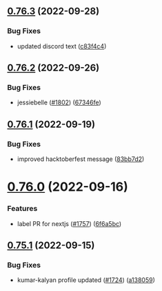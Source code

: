 ## [0.76.3](https://github.com/EddieHubCommunity/LinkFree/compare/v0.76.2...v0.76.3) (2022-09-28)


### Bug Fixes

* updated discord text ([c83f4c4](https://github.com/EddieHubCommunity/LinkFree/commit/c83f4c40ecce6c5a269d922bf179a46c55627c9a))



## [0.76.2](https://github.com/EddieHubCommunity/LinkFree/compare/v0.76.1...v0.76.2) (2022-09-26)


### Bug Fixes

* jessiebelle ([#1802](https://github.com/EddieHubCommunity/LinkFree/issues/1802)) ([67346fe](https://github.com/EddieHubCommunity/LinkFree/commit/67346fe2be2276654a33eeb0548e136b8ec0a21e))



## [0.76.1](https://github.com/EddieHubCommunity/LinkFree/compare/v0.76.0...v0.76.1) (2022-09-19)


### Bug Fixes

* improved hacktoberfest message ([83bb7d2](https://github.com/EddieHubCommunity/LinkFree/commit/83bb7d2ea24336c73575e55e406c6a5927cdbc4a))



# [0.76.0](https://github.com/EddieHubCommunity/LinkFree/compare/v0.75.1...v0.76.0) (2022-09-16)


### Features

* label PR for nextjs ([#1757](https://github.com/EddieHubCommunity/LinkFree/issues/1757)) ([6f6a5bc](https://github.com/EddieHubCommunity/LinkFree/commit/6f6a5bc99c8309d803b551a2fce15d0c80c7818a))



## [0.75.1](https://github.com/EddieHubCommunity/LinkFree/compare/v0.75.0...v0.75.1) (2022-09-15)


### Bug Fixes

* kumar-kalyan profile updated ([#1724](https://github.com/EddieHubCommunity/LinkFree/issues/1724)) ([a138059](https://github.com/EddieHubCommunity/LinkFree/commit/a138059f089ec4a067d5ecd64fe1689c2b7d1201))



